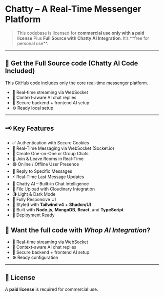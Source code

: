 # Chatty – A Real-Time Messenger Platform

> This codebase is licensed for **commercial use only with a paid license** Plus **Full Source with Chatty AI Integration**.
> It’s \*\*free for personal use\*\*.

---
## 🤖 Get the Full Source code (Chatty AI Code Included)

This GitHub code includes only the core real-time messenger platform.
- 📡 Real-time streaming via WebSocket
- 🧠 Context-aware AI chat replies
- 🔌 Secure backend + frontend AI setup
- ⚙️ Ready local setup

---

## 🗝️ Key Features

- ✅ Authentication with Secure Cookies
- 🔌 Real-Time Messaging via WebSocket (Socket.io)
- 💬 Create One-on-One or Group Chats
- 👥 Join & Leave Rooms in Real-Time
- 🟢 Online / Offline User Presence
- 💬 Reply to Specific Messages
- ⚡ Real-Time Last Message Updates
- 🤖 Chatty AI – Built-in Chat Intelligence
- 📁 File Upload with Cloudinary Integration
- 🌗 Light & Dark Mode
- 📱 Fully Responsive UI
- 🎨 Styled with **Tailwind v4** + **Shadcn/UI**
- 🧩 Built with **Node.js**, **MongoDB**, **React**, and **TypeScript**
- 🚀 Deployment Ready

## 🤖 Want the full code with _Whop AI Integration_?

- 📡 Real-time streaming via WebSocket
- 🧠 Context-aware AI chat replies
- 🔌 Secure backend + frontend AI setup
- ⚙️ Ready configuration

---

## 📜 License

A **paid license** is required for commercial use.
